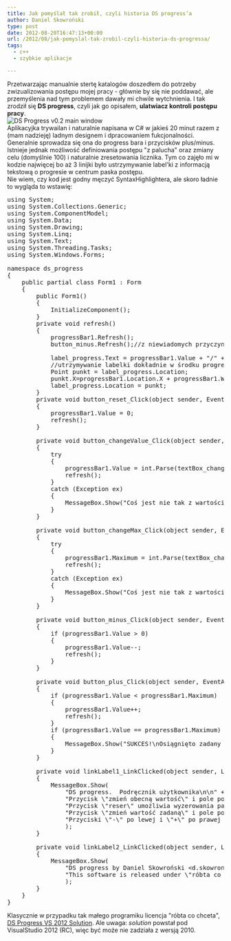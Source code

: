 ```yaml
---
title: Jak pomyślał tak zrobił, czyli historia DS progress’a
author: Daniel Skowroński
type: post
date: 2012-08-20T16:47:13+00:00
url: /2012/08/jak-pomyslal-tak-zrobil-czyli-historia-ds-progressa/
tags:
  - c++
  - szybkie aplikacje

---
```

Przetwarzając manualnie stertę katalogów doszedłem do potrzeby zwizualizowania postępu mojej pracy - głównie by się nie poddawać, ale przemyślenia nad tym problemem dawały mi chwile wytchnienia. I tak zrodził się **DS progress**, czyli jak go opisałem, **ulatwiacz kontroli postępu pracy**.  
![DS Progress v0.2 main window](https://blog.dsinf.net/wp-content/uploads/2012/08/dsprogressv0-02_screen.png)  
Aplikacyjka trywailan i naturalnie napisana w C# w jakieś 20 minut razem z (mam nadzieję) ladnym designem i dpracowaniem fukcjonalności. Generalnie sprowadza się ona do progress bara i przycisków plus/minus. Istnieje jednak możliwość definiowania postępu "z palucha" oraz zmiany celu (domyślnie 100) i naturalnie zresetowania licznika. Tym co zajęło mi w kodzie najwięcej bo aż 3 linijki było ustrzymywanie label'ki z informacją tekstową o progresie w centrum paska postępu.  
Nie wiem, czy kod jest godny męczyć SyntaxHighlightera, ale skoro ładnie to wygląda to wstawię:

<pre class="EnlighterJSRAW csharp">using System;
using System.Collections.Generic;
using System.ComponentModel;
using System.Data;
using System.Drawing;
using System.Linq;
using System.Text;
using System.Threading.Tasks;
using System.Windows.Forms;

namespace ds_progress
{
    public partial class Form1 : Form
    {
        public Form1()
        {
            InitializeComponent();
        }
        private void refresh()
        {
            progressBar1.Refresh();
            button_minus.Refresh();//z niewiadomych przyczyn ten button się czasem kasuje

            label_progress.Text = progressBar1.Value + "/" + progressBar1.Maximum;
            //utrzymywanie labelki dokładnie w środku progress bar'a
            Point punkt = label_progress.Location;
            punkt.X=progressBar1.Location.X + progressBar1.Width / 2 - label_progress.Width / 2;
            label_progress.Location = punkt;
        }
        private void button_reset_Click(object sender, EventArgs e)
        {
            progressBar1.Value = 0;
            refresh();
        }

        private void button_changeValue_Click(object sender, EventArgs e)
        {
            try
            {
                progressBar1.Value = int.Parse(textBox_changeVal.Text);
                refresh();
            }
            catch (Exception ex)
            {
                MessageBox.Show("Coś jest nie tak z wartością powyżej. \nSpróbuj jeszcze raz");
            }
        }

        private void button_changeMax_Click(object sender, EventArgs e)
        {
            try
            {
                progressBar1.Maximum = int.Parse(textBox_changeMax.Text);
                refresh();
            }
            catch (Exception ex)
            {
                MessageBox.Show("Coś jest nie tak z wartością powyżej. \nSpróbuj jeszcze raz");
            }
        }

        private void button_minus_Click(object sender, EventArgs e)
        {
            if (progressBar1.Value &gt; 0)
            {
                progressBar1.Value--;
                refresh();
            }
        }

        private void button_plus_Click(object sender, EventArgs e)
        {
            if (progressBar1.Value &lt; progressBar1.Maximum)
            {
                progressBar1.Value++;
                refresh();
            }
            if (progressBar1.Value == progressBar1.Maximum) 
            {
                MessageBox.Show("SUKCES!\nOsiągnięto zadany postęp");
            }
        }

        private void linkLabel1_LinkClicked(object sender, LinkLabelLinkClickedEventArgs e)
        {
            MessageBox.Show(
                "DS progress.  Podręcznik użytkownika\n\n" +
                "Przycisk \"zmień obecną wartość\" i pole powyżej niego umżliwiają wprowadzenie wartości początkowej\n" +
                "Przycisk \"reser\" umożliwia wyzerowania paska postępu\n" +
                "Przycisk \"zmień wartość zadaną\" i pole powyżej niego umżliwiają zmianę maksimu paska postępu (n.p.) ilość stron do przeczytania\n" +
                "Przyciski \"-\" po lewej i \"+\" po prawej umożliwiają kontrolę wartości\n"
                );
        }

        private void linkLabel2_LinkClicked(object sender, LinkLabelLinkClickedEventArgs e)
        {
            MessageBox.Show(
                "DS progress by Daniel Skowroński &lt;d.skowronski@ds.lublin.pl&gt;\n" +
                "This software is released under \"róbta co chceta\" (\"do what you want\") so it's free and open source, I am not responsible for any destruction it may provide and you can do with it anything you want (even you as MS programmer can implement to Windows Server and sell as your software), but I appreciate adding info that I'm the original author. Thank you."
                );
        }
    }
}</pre>

Klasycznie w przypadku tak małego programiku licencja "róbta co chceta", [DS Progress VS 2012 Solution][2]. Ale uwaga: _solution_ powstał pod VisualStudio 2012 (RC), więc być może nie zadziała z wersją 2010.

 [1]: http://blog.dsinf.net/wp-content/uploads/2012/08/dsprogressv0-02_screen.png
 [2]: http://blog.dsinf.net/wp-content/uploads/2012/08/ds_progress.zip